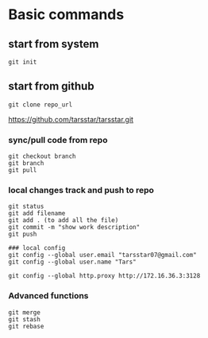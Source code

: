 # Basic commands

## start from system
```
git init
```

## start from github
```
git clone repo_url
```

https://github.com/tarsstar/tarsstar.git

### sync/pull code from repo
```
git checkout branch
git branch
git pull
```

### local changes track and push to repo
```
git status
git add filename
git add . (to add all the file)
git commit -m "show work description"
git push
```

```
### local config
git config --global user.email "tarsstar07@gmail.com"
git config --global user.name "Tars"

git config --global http.proxy http://172.16.36.3:3128
```
### Advanced functions
```
git merge
git stash
git rebase
```

